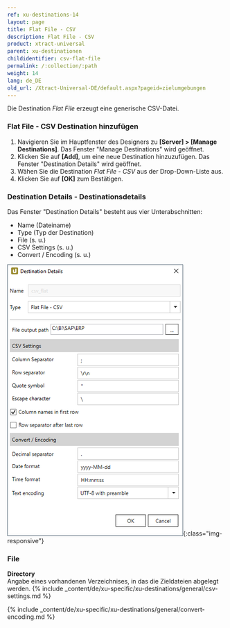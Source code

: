 ```yaml
---
ref: xu-destinations-14
layout: page
title: Flat File - CSV
description: Flat File - CSV
product: xtract-universal
parent: xu-destinationen
childidentifier: csv-flat-file
permalink: /:collection/:path
weight: 14
lang: de_DE
old_url: /Xtract-Universal-DE/default.aspx?pageid=zielumgebungen
---
```


Die Destination *Flat File* erzeugt eine generische CSV-Datei. 

### Flat File - CSV Destination hinzufügen
1. Navigieren Sie im Hauptfenster des Designers zu **[Server] > [Manage Destinations]**. Das Fenster "Manage Destinations" wird geöffnet.
2. Klicken Sie auf **[Add]**, um eine neue Destination hinzuzufügen. Das Fenster "Destination Details" wird geöffnet.
3. Wähen Sie die Destination *Flat File - CSV* aus der Drop-Down-Liste aus.
4. Klicken Sie auf **[OK]** zum Bestätigen. 

### Destination Details - Destinationsdetails
Das Fenster "Destination Details" besteht aus vier Unterabschnitten:
- Name (Dateiname)
- Type (Typ der Destination)
- File (s. u.)
- CSV Settings (s. u.)
- Convert / Encoding (s. u.)

![CSV-Flat-Destination-Details](/img/content/xu/CSV-Flat-Destination-Details.png){:class="img-responsive"}

### File

**Directory**<br>
Angabe eines vorhandenen Verzeichnises, in das die Zieldateien abgelegt werden.
{% include _content/de/xu-specific/xu-destinations/general/csv-settings.md %}														 

{% include _content/de/xu-specific/xu-destinations/general/convert-encoding.md %}	

